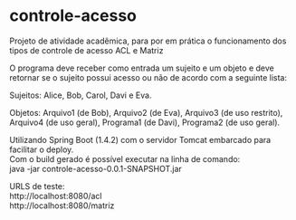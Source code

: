 # controle-acesso
<p>Projeto de atividade acadêmica, para por em prática o funcionamento dos tipos de controle de acesso ACL e Matriz</p>

O programa deve receber como entrada um sujeito e um objeto e deve retornar se o sujeito possui acesso ou não de acordo com a seguinte lista: <br/>
<p>Sujeitos: Alice, Bob, Carol, Davi e Eva.</p>
<p>Objetos: Arquivo1 (de Bob), Arquivo2 (de Eva), Arquivo3 (de uso restrito), Arquivo4 (de uso geral), Programa1 (de Davi), Programa2 (de uso geral).</p>

Utilizando Spring Boot (1.4.2) com o servidor Tomcat embarcado para facilitar o deploy. <br/>
Com o build gerado é possível executar na linha de comando:<br/>
java -jar controle-acesso-0.0.1-SNAPSHOT.jar

URLS de teste:<br/>
http://localhost:8080/acl
<br/>
http://localhost:8080/matriz

